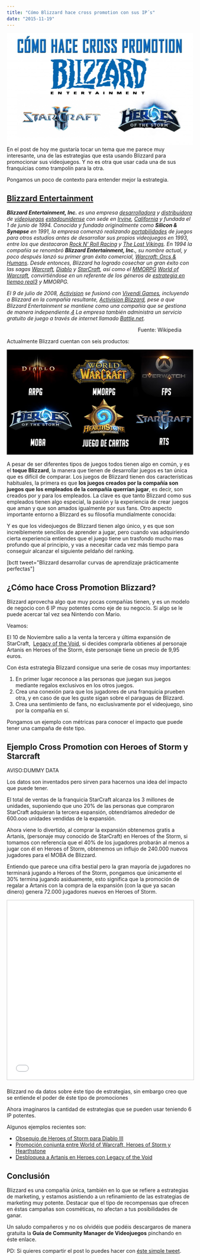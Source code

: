 ```yaml
---
title: "Cómo Blizzard hace cross promotion con sus IP´s"
date: "2015-11-19"
---
```


[![Blizzard cross promotion](images/BLIZZ-CROSS-PROMO-1024x615.jpg)](http://danielgguillen.com/wp-content/uploads/2015/11/BLIZZ-CROSS-PROMO.jpg)En el post de hoy me gustaría tocar un tema que me parece muy interesante, una de las estrategias que esta usando Blizzard para promocionar sus videojuegos. Y no es otra que usar cada una de sus franquicias como trampolín para la otra.

Pongamos un poco de contexto para entender mejor la estrategia.

## [Blizzard Entertainment](http://blizzard.com/)

_**Blizzard Entertainment, Inc.** es una empresa [desarrolladora](https://es.wikipedia.org/wiki/Desarrollador_de_videojuegos "Desarrollador de videojuegos") y [distribuidora](https://es.wikipedia.org/wiki/Distribuidor_de_videojuegos "Distribuidor de videojuegos") de [videojuegos](https://es.wikipedia.org/wiki/Videojuegos "Videojuegos") [estadounidense](https://es.wikipedia.org/wiki/Estadounidense "Estadounidense") con sede en [Irvine](https://es.wikipedia.org/wiki/Irvine_%28California%29 "Irvine (California)"), [California](https://es.wikipedia.org/wiki/California "California") y fundada el 1 de junio de 1994. Conocida y fundada originalmente como **Silicon & Synapse** en 1991, la empresa comenzó realizando [portabilidades](https://es.wikipedia.org/wiki/Portabilidad "Portabilidad") de juegos para otros estudios antes de desarrollar sus propios videojuegos en 1993, entre los que destacaron [Rock N' Roll Racing](https://es.wikipedia.org/wiki/Rock_N%27_Roll_Racing "Rock N' Roll Racing") y [The Lost Vikings](https://es.wikipedia.org/wiki/The_Lost_Vikings "The Lost Vikings"). En 1994 la compañía se renombró **Blizzard Entertainment, Inc.**, su nombre actual, y poco después lanzó su primer gran éxito comercial, [Warcraft: Orcs & Humans](https://es.wikipedia.org/wiki/Warcraft:_Orcs_%26_Humans "Warcraft: Orcs & Humans"). Desde entonces, Blizzard ha logrado cosechar un gran éxito con las sagas [Warcraft](https://es.wikipedia.org/wiki/Warcraft "Warcraft"), [Diablo](https://es.wikipedia.org/wiki/Diablo_%28videojuego%29 "Diablo (videojuego)") y [StarCraft](https://es.wikipedia.org/wiki/StarCraft_%28serie%29 "StarCraft (serie)"), así como el [MMORPG](https://es.wikipedia.org/wiki/MMORPG "MMORPG") [World of Warcraft](https://es.wikipedia.org/wiki/World_of_Warcraft "World of Warcraft"), convirtiéndose en un referente de los géneros de [estrategia en tiempo real](https://es.wikipedia.org/wiki/Estrategia_en_tiempo_real "Estrategia en tiempo real")[3](https://es.wikipedia.org/wiki/Blizzard_Entertainment#cite_note-b20-3) y MMORPG._

_El 9 de julio de 2008, [Activision](https://es.wikipedia.org/wiki/Activision "Activision") se fusionó con [Vivendi Games](https://es.wikipedia.org/wiki/Vivendi_Games "Vivendi Games"), incluyendo a Blizzard en la compañía resultante, [Activision Blizzard](https://es.wikipedia.org/wiki/Activision_Blizzard "Activision Blizzard"), pese a que Blizzard Entertainment se mantiene como una compañía que se gestiona de manera independiente.[4](https://es.wikipedia.org/wiki/Blizzard_Entertainment#cite_note-Activision_Blizzard_Close_English-4) La empresa también administra un servicio gratuito de juego a través de internet llamado [Battle.net](https://es.wikipedia.org/wiki/Battle.net "Battle.net")._

                                                                                          Fuente: Wikipedia

Actualmente Blizzard cuentan con seis productos:

[![titulos blizz](images/titulos-blizz1-1024x578.jpg)](http://danielgguillen.com/wp-content/uploads/2015/10/titulos-blizz1.jpg)

A pesar de ser diferentes tipos de juegos todos tienen algo en común, y es el **toque Blizzard**, la manera que tienen de desarrollar juegos es tan única que es difícil de comparar. Los juegos de Blizzard tienen dos características habituales, la primera es que **los juegos creados por la compañía son juegos que los empleados de la compañía querrían jugar**, es decir, son creados por y para los empleados. La clave es que tanto Blizzard como sus empleados tienen algo especial, la pasión y la experiencia de crear juegos que aman y que son amados igualmente por sus fans. Otro aspecto importante entorno a Blizzard es su filosofía mundialmente conocida:

Y es que los videojuegos de Blizzard tienen algo único, y es que son increíblemente sencillos de aprender a jugar, pero cuando vas adquiriendo cierta experiencia entiendes que el juego tiene un trasfondo mucho mas profundo que al principio, y vas a necesitar cada vez más tiempo para conseguir alcanzar el siguiente peldaño del ranking.

\[bctt tweet="Blizzard desarrollar curvas de aprendizaje prácticamente perfectas"\]

## ¿Cómo hace Cross Promotion Blizzard?

Blizzard aprovecha algo que muy pocas compañías tienen, y es un modelo de negocio con 6 IP muy potentes como eje de su negocio. Si algo se le puede acercar tal vez sea Nintendo con Mario.

Veamos:

El 10 de Noviembre salío a la venta la tercera y última expansión de StarCraft,  [Legacy of the Void](http://eu.battle.net/sc2/es/legacy-of-the-void/), si decides comprarla obtienes al personaje Artanis en Heroes of the Storm, éste personaje tiene un precio de 9,95 euros.

Con ésta estrategia Blizzard consigue una serie de cosas muy importantes:

1. En primer lugar reconoce a las personas que juegan sus juegos mediante regalos exclusivos en los otros juegos.
2. Crea una conexión para que los jugadores de una franquicia prueben otra, y en caso de que les guste sigan sobre el paraguas de Blizzard.
3. Crea una sentimiento de fans, no exclusivamente por el videojuego, sino por la compañía en sí.

Pongamos un ejemplo con métricas para conocer el impacto que puede tener una campaña de éste tipo.

## Ejemplo Cross Promotion con Heroes of Storm y Starcraft

AVISO:DUMMY DATA

Los datos son inventados pero sirven para hacernos una idea del impacto que puede tener.

El total de ventas de la franquicia StarCraft alcanza los 3 millones de unidades, suponiendo que uno 20% de las personas que compraron StarCraft adquieran la tercera expansión, obtendríamos alrededor de 600.ooo unidades vendidas de la expansión.

Ahora viene lo divertido, al comprar la expansión obtenemos gratis a Artanis, (personaje muy conocido de StarCraft) en Heroes of the Storm, si tomamos con referencia que el 40% de los jugadores probarán al menos a jugar con él en Heroes of Storm, obtenemos un influjo de 240.000 nuevos jugadores para el MOBA de Blizzard.

Entiendo que parece una cifra bestial pero la gran mayoría de jugadores no terminará jugando a Heroes of the Storm, pongamos que únicamente el 30% termina jugando asiduamente, esto significa que la promoción de regalar a Artanis con la compra de la expansión (con la que ya sacan dinero) genera 72.000 jugadores nuevos en Heroes of Storm.

<iframe style="border: 1px solid #CCC; border-width: 1px; margin-bottom: 5px; max-width: 100%;" src="//es.slideshare.net/slideshow/embed_code/key/w5oByZ8ln8azGX" width="595" height="485" frameborder="0" marginwidth="0" marginheight="0" scrolling="no" allowfullscreen="allowfullscreen"></iframe>

Blizzard no da datos sobre éste tipo de estrategias, sin embargo creo que se entiende el poder de éste tipo de promociones

Ahora imaginaros la cantidad de estrategias que se pueden usar teniendo 6 IP potentes.

Algunos ejemplos recientes son:

- [Obsequio de Heroes of Storm para Diablo III](http://eu.battle.net/d3/es/forum/topic/15161310931)
- [Promoción conjunta entre World of Warcraft, Heroes of Storm y Hearthstone](http://eu.battle.net/heroes/es/blog/19508180/)
- [Desbloquea a Artanis en Heroes con Legacy of the Void](http://us.battle.net/heroes/es/blog/19914036/desbloquea-a-artanis-en-heroes-con-legacy-of-the-void-6-10-2015)

## Conclusión

Blizzard es una compañía única, también en lo que se refiere a estrategias de marketing, y estamos asistiendo a un refinamiento de las estrategias de marketing muy potente. Destacar que el tipo de recompensas que ofrecen en éstas campañas son cosméticas, no afectan a tus posibilidades de ganar.

Un saludo compañeros y no os olvidéis que podéis descargaros de manera gratuita la **Guía de Community Manager de Videojuegos** pinchando en éste enlace.

PD: Si quieres compartir el post lo puedes hacer con [éste simple tweet](https://twitter.com/dangguillen/status/667148817230340096).
